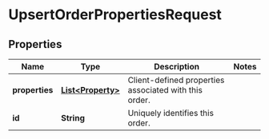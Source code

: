 

# UpsertOrderPropertiesRequest

## Properties

Name | Type | Description | Notes
------------ | ------------- | ------------- | -------------
**properties** | [**List&lt;Property&gt;**](Property.md) | Client-defined properties associated with this order. | 
**id** | **String** | Uniquely identifies this order. | 



